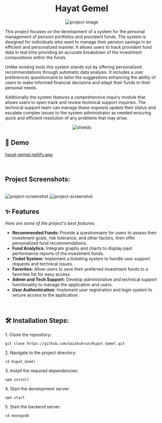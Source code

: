 <h1 align="center" id="title">Hayat Gemel</h1>

<p align="center"><img src="https://github.com/GaiShukrun/Kupot_Gemel/blob/main/public/images/LogoText.png?raw=true" alt="project-image"></p>

<p id="description">This project focuses on the development of a system for the personal management of pension portfolios and provident funds. The system is designed for individuals who want to manage their pension savings in an efficient and personalized manner. It allows users to track provident fund data in real time providing an accurate breakdown of the investment compositions within the funds.

Unlike existing tools this system stands out by offering personalized recommendations through automatic data analysis. It includes a user preferences questionnaire to tailor the suggestions enhancing the ability of users to make informed financial decisions and adapt their funds to their personal needs.

Additionally the system features a comprehensive inquiry module that allows users to open track and review technical support inquiries. The technical support team can manage these requests update their status and escalate complex issues to the system administrator as needed ensuring quick and efficient resolution of any problems that may arise.</p>

<p align="center"><img src="https://img.shields.io/badge/Developed%20By%3A-Furman%20Vlad%20Shukrum%20Gai%20Berko%20Tal%20Hazan%20Ori-red" alt="shields"></p>

<h2>🚀 Demo</h2>

[hayat-gemel.netlify.app](https://hayat-gemel.netlify.app/)

<br />

<h2>Project Screenshots:</h2>
<br />
<img src="https://github.com/GaiShukrun/Kupot_Gemel/blob/main/public/images/Questionnaire-md.png?raw=true" alt="project-screenshot">
<img src="https://github.com/GaiShukrun/Kupot_Gemel/blob/main/public/images/Analytics-md.png?raw=true" alt="project-screenshot"">

<br />

<h2>✨ Features</h2>

*Here are some of the project's best features:*

*   **Recommended Funds:** Provide a questionnaire for users to assess their investment goals, risk tolerance, and other factors, then offer personalized fund recommendations.
*   **Fund Analytics:** Integrate graphs and charts to display past performance reports of the investment funds.
*   **Ticket System:** Implement a ticketing system to handle user support requests and technical issues.
*   **Favorites:** Allow users to save their preferred investment funds to a favorites list for easy access.
*   **Admin and Tech Support:** Develop administrative and technical support functionality to manage the application and users.
*   **User Authentication:** Implement user registration and login system to secure access to the application.

<br />

<h2>🛠️ Installation Steps:</h2>
<p>1. Clone the repository:</p>

```
git clone https://github.com/GaiShukrun/Kupot_Gemel.git
```

<p>2. Navigate to the project directory:</p>

```
cd Kupot_Gemel
```

<p>3. Install the required dependencies:</p>

```
npm install
```

<p>4. Start the development server:</p>

```
npm start
```

<p>5. Start the backend server:</p>

```
cd moongodb
```
